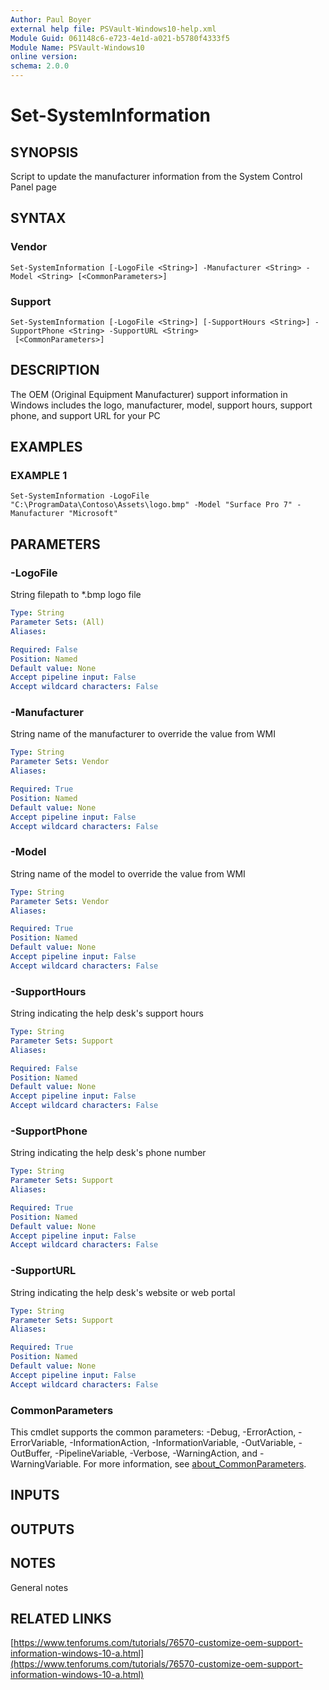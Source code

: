 ```yaml
---
Author: Paul Boyer
external help file: PSVault-Windows10-help.xml
Module Guid: 061148c6-e723-4e1d-a021-b5780f4333f5
Module Name: PSVault-Windows10
online version:
schema: 2.0.0
---
```


# Set-SystemInformation

## SYNOPSIS
Script to update the manufacturer information from the System Control Panel page

## SYNTAX

### Vendor
```
Set-SystemInformation [-LogoFile <String>] -Manufacturer <String> -Model <String> [<CommonParameters>]
```

### Support
```
Set-SystemInformation [-LogoFile <String>] [-SupportHours <String>] -SupportPhone <String> -SupportURL <String>
 [<CommonParameters>]
```

## DESCRIPTION
The OEM (Original Equipment Manufacturer) support information in Windows includes the logo, manufacturer, model, support hours, support phone, and support URL for your PC

## EXAMPLES

### EXAMPLE 1
```
Set-SystemInformation -LogoFile "C:\ProgramData\Contoso\Assets\logo.bmp" -Model "Surface Pro 7" -Manufacturer "Microsoft"
```

## PARAMETERS

### -LogoFile
String filepath to *.bmp logo file

```yaml
Type: String
Parameter Sets: (All)
Aliases:

Required: False
Position: Named
Default value: None
Accept pipeline input: False
Accept wildcard characters: False
```

### -Manufacturer
String name of the manufacturer to override the value from WMI

```yaml
Type: String
Parameter Sets: Vendor
Aliases:

Required: True
Position: Named
Default value: None
Accept pipeline input: False
Accept wildcard characters: False
```

### -Model
String name of the model to override the value from WMI

```yaml
Type: String
Parameter Sets: Vendor
Aliases:

Required: True
Position: Named
Default value: None
Accept pipeline input: False
Accept wildcard characters: False
```

### -SupportHours
String indicating the help desk's support hours

```yaml
Type: String
Parameter Sets: Support
Aliases:

Required: False
Position: Named
Default value: None
Accept pipeline input: False
Accept wildcard characters: False
```

### -SupportPhone
String indicating the help desk's phone number

```yaml
Type: String
Parameter Sets: Support
Aliases:

Required: True
Position: Named
Default value: None
Accept pipeline input: False
Accept wildcard characters: False
```

### -SupportURL
String indicating the help desk's website or web portal

```yaml
Type: String
Parameter Sets: Support
Aliases:

Required: True
Position: Named
Default value: None
Accept pipeline input: False
Accept wildcard characters: False
```

### CommonParameters
This cmdlet supports the common parameters: -Debug, -ErrorAction, -ErrorVariable, -InformationAction, -InformationVariable, -OutVariable, -OutBuffer, -PipelineVariable, -Verbose, -WarningAction, and -WarningVariable. For more information, see [about_CommonParameters](http://go.microsoft.com/fwlink/?LinkID=113216).

## INPUTS

## OUTPUTS

## NOTES
General notes

## RELATED LINKS

[https://www.tenforums.com/tutorials/76570-customize-oem-support-information-windows-10-a.html](https://www.tenforums.com/tutorials/76570-customize-oem-support-information-windows-10-a.html)

